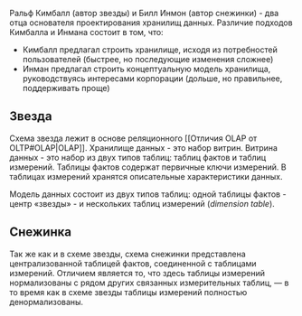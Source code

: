 
Ральф Кимбалл (автор звезды) и Билл Инмон (автор снежинки) - два отца основателя проектирования хранилищ данных. 
Различие подходов Кимбалла и Инмана состоит в том, что:
- Кимбалл предлагал строить хранилище, исходя из потребностей пользователей (быстрее, но последующие изменения сложнее)
- Инман предлагал строить концептуальную модель хранилища, руководствуясь интересами корпорации (дольше, но правильнее, поддерживать проще)

## Звезда
Схема звезда лежит в основе реляционного [[Отличия OLAP от OLTP#OLAP|OLAP]].
Хранилище данных - это набор витрин. Витрина данных - это набор из двух типов таблиц: таблиц фактов и таблиц измерений. Таблицы фактов содержат первичные ключи измерений.
В таблицах измерений хранятся описательные характеристики данных.

Модель данных состоит из двух типов таблиц: одной таблицы фактов - центр «звезды» - и нескольких таблиц измерений (*dimension table*).

## Снежинка
Так же как и в схеме звезды, схема снежинки представлена централизованной таблицей фактов, соединенной с таблицами измерений. Отличием является то, что здесь таблицы измерений нормализованы с рядом других связанных измерительных таблиц, — в то время как в схеме звезды таблицы измерений полностью денормализованы.